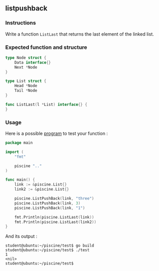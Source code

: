 ## listpushback

### Instructions

Write a function `ListLast` that returns the last element of the linked list.

### Expected function and structure

```go
type Node struct {
	Data interface{}
	Next *Node
}

type List struct {
	Head *Node
	Tail *Node
}

func ListLast(l *List) interface{} {
}
```

### Usage

Here is a possible [program](TODO-LINK) to test your function :

```go
package main

import (
	"fmt"

	piscine ".."
)

func main() {
	link := &piscine.List{}
	link2 := &piscine.List{}

	piscine.ListPushBack(link, "three")
	piscine.ListPushBack(link, 3)
	piscine.ListPushBack(link, "1")

	fmt.Println(piscine.ListLast(link))
	fmt.Println(piscine.ListLast(link2))
}

```

And its output :

```console
student@ubuntu:~/piscine/test$ go build
student@ubuntu:~/piscine/test$ ./test
1
<nil>
student@ubuntu:~/piscine/test$
```
